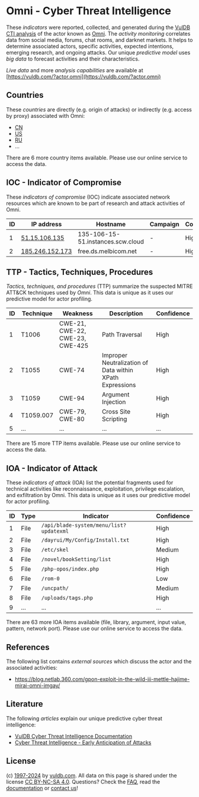 # Omni - Cyber Threat Intelligence

These _indicators_ were reported, collected, and generated during the [VulDB CTI analysis](https://vuldb.com/?kb.cti) of the actor known as [Omni](https://vuldb.com/?actor.omni). The _activity monitoring_ correlates data from social media, forums, chat rooms, and darknet markets. It helps to determine associated actors, specific activities, expected intentions, emerging research, and ongoing attacks. Our unique _predictive model_ uses _big data_ to forecast activities and their characteristics.

_Live data_ and more _analysis capabilities_ are available at [https://vuldb.com/?actor.omni](https://vuldb.com/?actor.omni)

## Countries

These _countries_ are directly (e.g. origin of attacks) or indirectly (e.g. access by proxy) associated with Omni:

* [CN](https://vuldb.com/?country.cn)
* [US](https://vuldb.com/?country.us)
* [RU](https://vuldb.com/?country.ru)
* ...

There are 6 more country items available. Please use our online service to access the data.

## IOC - Indicator of Compromise

These _indicators of compromise_ (IOC) indicate associated network resources which are known to be part of research and attack activities of Omni.

ID | IP address | Hostname | Campaign | Confidence
-- | ---------- | -------- | -------- | ----------
1 | [51.15.106.135](https://vuldb.com/?ip.51.15.106.135) | 135-106-15-51.instances.scw.cloud | - | High
2 | [185.246.152.173](https://vuldb.com/?ip.185.246.152.173) | free.ds.melbicom.net | - | High

## TTP - Tactics, Techniques, Procedures

_Tactics, techniques, and procedures_ (TTP) summarize the suspected MITRE ATT&CK techniques used by _Omni_. This data is unique as it uses our predictive model for actor profiling.

ID | Technique | Weakness | Description | Confidence
-- | --------- | -------- | ----------- | ----------
1 | T1006 | CWE-21, CWE-22, CWE-23, CWE-425 | Path Traversal | High
2 | T1055 | CWE-74 | Improper Neutralization of Data within XPath Expressions | High
3 | T1059 | CWE-94 | Argument Injection | High
4 | T1059.007 | CWE-79, CWE-80 | Cross Site Scripting | High
5 | ... | ... | ... | ...

There are 15 more TTP items available. Please use our online service to access the data.

## IOA - Indicator of Attack

These _indicators of attack_ (IOA) list the potential fragments used for technical activities like reconnaissance, exploitation, privilege escalation, and exfiltration by Omni. This data is unique as it uses our predictive model for actor profiling.

ID | Type | Indicator | Confidence
-- | ---- | --------- | ----------
1 | File | `/api/blade-system/menu/list?updatexml` | High
2 | File | `/dayrui/My/Config/Install.txt` | High
3 | File | `/etc/skel` | Medium
4 | File | `/novel/bookSetting/list` | High
5 | File | `/php-opos/index.php` | High
6 | File | `/rom-0` | Low
7 | File | `/uncpath/` | Medium
8 | File | `/uploads/tags.php` | High
9 | ... | ... | ...

There are 63 more IOA items available (file, library, argument, input value, pattern, network port). Please use our online service to access the data.

## References

The following list contains _external sources_ which discuss the actor and the associated activities:

* https://blog.netlab.360.com/gpon-exploit-in-the-wild-iii-mettle-hajime-mirai-omni-imgay/

## Literature

The following _articles_ explain our unique predictive cyber threat intelligence:

* [VulDB Cyber Threat Intelligence Documentation](https://vuldb.com/?kb.cti)
* [Cyber Threat Intelligence - Early Anticipation of Attacks](https://www.scip.ch/en/?labs.20201022)

## License

(c) [1997-2024](https://vuldb.com/?kb.changelog) by [vuldb.com](https://vuldb.com/?kb.about). All data on this page is shared under the license [CC BY-NC-SA 4.0](https://creativecommons.org/licenses/by-nc-sa/4.0/). Questions? Check the [FAQ](https://vuldb.com/?kb.faq), read the [documentation](https://vuldb.com/?kb) or [contact us](https://vuldb.com/?contact)!
